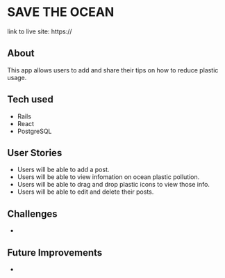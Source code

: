 # SAVE THE OCEAN
link to live site: https://

## About
This app allows users to add and share their tips on how to reduce plastic usage.

## Tech used

* Rails
* React
* PostgreSQL

## User Stories

* Users will be able to add a post.
* Users will be able to view infomation on ocean plastic pollution.
* Users will be able to drag and drop plastic icons to view those info.
* Users will be able to edit and delete their posts.

## Challenges
* 
## Future Improvements
* 
